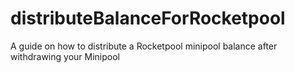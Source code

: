 # distributeBalanceForRocketpool
A guide on how to distribute a Rocketpool minipool balance after withdrawing your Minipool
